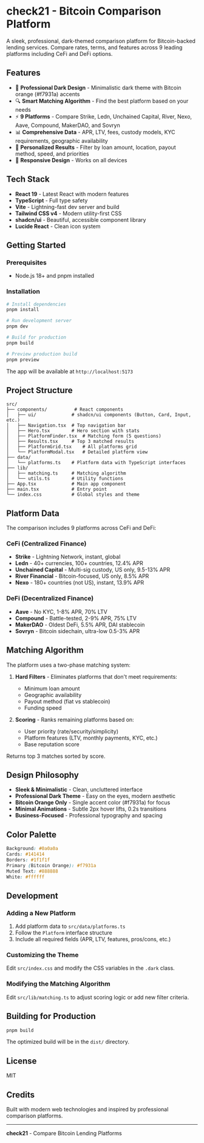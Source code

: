 # check21 - Bitcoin Comparison Platform

A sleek, professional, dark-themed comparison platform for Bitcoin-backed lending services. Compare rates, terms, and features across 9 leading platforms including CeFi and DeFi options.

## Features

- 🎨 **Professional Dark Design** - Minimalistic dark theme with Bitcoin orange (#f7931a) accents
- 🔍 **Smart Matching Algorithm** - Find the best platform based on your needs
- ⚡ **9 Platforms** - Compare Strike, Ledn, Unchained Capital, River, Nexo, Aave, Compound, MakerDAO, and Sovryn
- 📊 **Comprehensive Data** - APR, LTV, fees, custody models, KYC requirements, geographic availability
- 🎯 **Personalized Results** - Filter by loan amount, location, payout method, speed, and priorities
- 📱 **Responsive Design** - Works on all devices

## Tech Stack

- **React 19** - Latest React with modern features
- **TypeScript** - Full type safety
- **Vite** - Lightning-fast dev server and build
- **Tailwind CSS v4** - Modern utility-first CSS
- **shadcn/ui** - Beautiful, accessible component library
- **Lucide React** - Clean icon system

## Getting Started

### Prerequisites

- Node.js 18+ and pnpm installed

### Installation

```bash
# Install dependencies
pnpm install

# Run development server
pnpm dev

# Build for production
pnpm build

# Preview production build
pnpm preview
```

The app will be available at `http://localhost:5173`

## Project Structure

```
src/
├── components/          # React components
│   ├── ui/             # shadcn/ui components (Button, Card, Input, etc.)
│   ├── Navigation.tsx  # Top navigation bar
│   ├── Hero.tsx        # Hero section with stats
│   ├── PlatformFinder.tsx  # Matching form (5 questions)
│   ├── Results.tsx     # Top 3 matched results
│   ├── PlatformGrid.tsx    # All platforms grid
│   └── PlatformModal.tsx   # Detailed platform view
├── data/
│   └── platforms.ts    # Platform data with TypeScript interfaces
├── lib/
│   ├── matching.ts     # Matching algorithm
│   └── utils.ts        # Utility functions
├── App.tsx             # Main app component
├── main.tsx            # Entry point
└── index.css           # Global styles and theme
```

## Platform Data

The comparison includes 9 platforms across CeFi and DeFi:

### CeFi (Centralized Finance)
- **Strike** - Lightning Network, instant, global
- **Ledn** - 40+ currencies, 100+ countries, 12.4% APR
- **Unchained Capital** - Multi-sig custody, US only, 9.5-13% APR
- **River Financial** - Bitcoin-focused, US only, 8.5% APR
- **Nexo** - 180+ countries (not US), instant, 13.9% APR

### DeFi (Decentralized Finance)
- **Aave** - No KYC, 1-8% APR, 70% LTV
- **Compound** - Battle-tested, 2-9% APR, 75% LTV
- **MakerDAO** - Oldest DeFi, 5.5% APR, DAI stablecoin
- **Sovryn** - Bitcoin sidechain, ultra-low 0.5-3% APR

## Matching Algorithm

The platform uses a two-phase matching system:

1. **Hard Filters** - Eliminates platforms that don't meet requirements:
   - Minimum loan amount
   - Geographic availability
   - Payout method (fiat vs stablecoin)
   - Funding speed

2. **Scoring** - Ranks remaining platforms based on:
   - User priority (rate/security/simplicity)
   - Platform features (LTV, monthly payments, KYC, etc.)
   - Base reputation score

Returns top 3 matches sorted by score.

## Design Philosophy

- **Sleek & Minimalistic** - Clean, uncluttered interface
- **Professional Dark Theme** - Easy on the eyes, modern aesthetic
- **Bitcoin Orange Only** - Single accent color (#f7931a) for focus
- **Minimal Animations** - Subtle 2px hover lifts, 0.2s transitions
- **Business-Focused** - Professional typography and spacing

## Color Palette

```css
Background: #0a0a0a
Cards: #141414
Borders: #1f1f1f
Primary (Bitcoin Orange): #f7931a
Muted Text: #888888
White: #ffffff
```

## Development

### Adding a New Platform

1. Add platform data to `src/data/platforms.ts`
2. Follow the `Platform` interface structure
3. Include all required fields (APR, LTV, features, pros/cons, etc.)

### Customizing the Theme

Edit `src/index.css` and modify the CSS variables in the `.dark` class.

### Modifying the Matching Algorithm

Edit `src/lib/matching.ts` to adjust scoring logic or add new filter criteria.

## Building for Production

```bash
pnpm build
```

The optimized build will be in the `dist/` directory.

## License

MIT

## Credits

Built with modern web technologies and inspired by professional comparison platforms.

---

**check21** - Compare Bitcoin Lending Platforms
